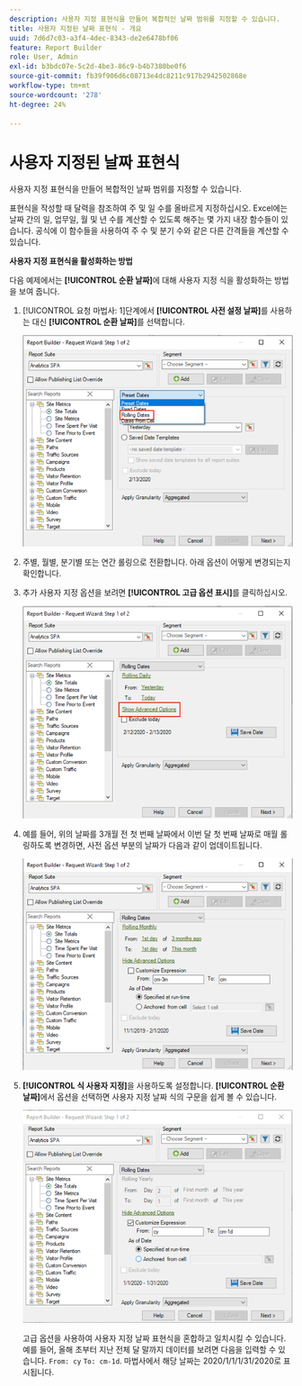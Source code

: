 ```yaml
---
description: 사용자 지정 표현식을 만들어 복합적인 날짜 범위를 지정할 수 있습니다.
title: 사용자 지정된 날짜 표현식 - 개요
uuid: 7d6d7c03-a3f4-4dec-8343-de2e6478bf06
feature: Report Builder
role: User, Admin
exl-id: b3bdc07e-5c2d-4be3-86c9-b4b7380be0f6
source-git-commit: fb39f906d6c08713e4dc8211c917b2942502868e
workflow-type: tm+mt
source-wordcount: '278'
ht-degree: 24%

---
```


# 사용자 지정된 날짜 표현식

사용자 지정 표현식을 만들어 복합적인 날짜 범위를 지정할 수 있습니다.

표현식을 작성할 때 달력을 참조하여 주 및 일 수를 올바르게 지정하십시오. Excel에는 날짜 간의 일, 업무일, 월 및 년 수를 계산할 수 있도록 해주는 몇 가지 내장 함수들이 있습니다. 공식에 이 함수들을 사용하여 주 수 및 분기 수와 같은 다른 간격들을 계산할 수 있습니다.

**사용자 지정 표현식을 활성화하는 방법**

다음 예제에서는 **[!UICONTROL 순환 날짜]**&#x200B;에 대해 사용자 지정 식을 활성화하는 방법을 보여 줍니다.

1. [!UICONTROL 요청 마법사: 1]단계에서 **[!UICONTROL 사전 설정 날짜]**&#x200B;를 사용하는 대신 **[!UICONTROL 순환 날짜]**&#x200B;를 선택합니다.

   ![롤링 날짜를 선택한 스크린샷입니다.](assets/rolldates1.png)

1. 주별, 월별, 분기별 또는 연간 롤링으로 전환합니다. 아래 옵션이 어떻게 변경되는지 확인합니다.
1. 추가 사용자 지정 옵션을 보려면 **[!UICONTROL 고급 옵션 표시]**&#x200B;를 클릭하십시오.

   ![고급 옵션 표시를 강조 표시하는 스크린샷입니다.](assets/rolldates2.png)

1. 예를 들어, 위의 날짜를 3개월 전 첫 번째 날짜에서 이번 달 첫 번째 날짜로 매월 롤링하도록 변경하면, 사전 옵션 부분의 날짜가 다음과 같이 업데이트됩니다.

   ![3개월 전 첫째 날부터 이번 달 첫째 날까지의 롤링 날짜를 보여주는 스크린샷입니다.](assets/rolldatesfor3.png)

1. **[!UICONTROL 식 사용자 지정]**&#x200B;을 사용하도록 설정합니다. **[!UICONTROL 순환 날짜]**&#x200B;에서 옵션을 선택하면 사용자 지정 날짜 식의 구문을 쉽게 볼 수 있습니다.

   ![사용자 지정 식을 보여주는 스크린샷이 선택되었습니다.](assets/rolldatesfor5.png)

   고급 옵션을 사용하여 사용자 지정 날짜 표현식을 혼합하고 일치시킬 수 있습니다. 예를 들어, 올해 초부터 지난 전체 달 말까지 데이터를 보려면 다음을 입력할 수 있습니다. `From: cy` `To: cm-1d`. 마법사에서 해당 날짜는 2020/1/1/1/31/2020로 표시됩니다.
